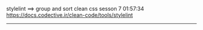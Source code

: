 stylelint ==> group and sort clean css
sesson 7 01:57:34
https://docs.codective.ir/clean-code/tools/stylelint

---
